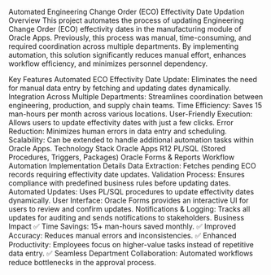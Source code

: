 Automated Engineering Change Order (ECO) Effectivity Date Updation
Overview
This project automates the process of updating Engineering Change Order (ECO) effectivity dates in the manufacturing module of Oracle Apps. Previously, this process was manual, time-consuming, and required coordination across multiple departments. By implementing automation, this solution significantly reduces manual effort, enhances workflow efficiency, and minimizes personnel dependency.

Key Features
Automated ECO Effectivity Date Update: Eliminates the need for manual data entry by fetching and updating dates dynamically.
Integration Across Multiple Departments: Streamlines coordination between engineering, production, and supply chain teams.
Time Efficiency: Saves 15 man-hours per month across various locations.
User-Friendly Execution: Allows users to update effectivity dates with just a few clicks.
Error Reduction: Minimizes human errors in data entry and scheduling.
Scalability: Can be extended to handle additional automation tasks within Oracle Apps.
Technology Stack
Oracle Apps R12
PL/SQL (Stored Procedures, Triggers, Packages)
Oracle Forms & Reports
Workflow Automation
Implementation Details
Data Extraction: Fetches pending ECO records requiring effectivity date updates.
Validation Process: Ensures compliance with predefined business rules before updating dates.
Automated Updates: Uses PL/SQL procedures to update effectivity dates dynamically.
User Interface: Oracle Forms provides an interactive UI for users to review and confirm updates.
Notifications & Logging: Tracks all updates for auditing and sends notifications to stakeholders.
Business Impact
✅ Time Savings: 15+ man-hours saved monthly.
✅ Improved Accuracy: Reduces manual errors and inconsistencies.
✅ Enhanced Productivity: Employees focus on higher-value tasks instead of repetitive data entry.
✅ Seamless Department Collaboration: Automated workflows reduce bottlenecks in the approval process.

